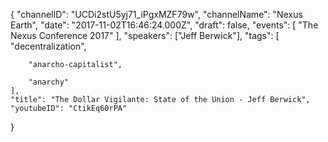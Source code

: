 {
    "channelID": "UCDi2stU5yj71_iPgxMZF79w",
    "channelName": "Nexus Earth",
    "date": "2017-11-02T16:46:24.000Z",
    "draft": false,
    "events": [
        "The Nexus Conference 2017"
    ],
    "speakers": ["Jeff Berwick"],
    "tags": [
        "decentralization",


        "anarcho-capitalist",

        "anarchy"
    ],
    "title": "The Dollar Vigilante: State of the Union - Jeff Berwick",
    "youtubeID": "CtikEq60rPA"
}

